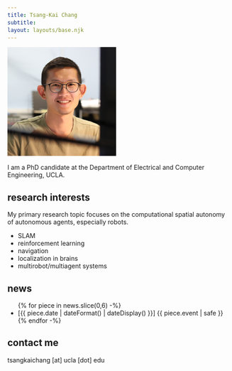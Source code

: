 ```yaml
---
title: Tsang-Kai Chang
subtitle: 
layout: layouts/base.njk
---
```


<div class="image-cropper">
  <img src="images/profile-pic.png" alt="avatar" class="profile-pic">
</div>


I am a PhD candidate at the Department of Electrical and Computer Engineering, UCLA.


## research interests

My primary research topic focuses on the computational spatial autonomy of autonomous agents, especially robots.

<ul class="feature-icons">
    <li class="fas fa-cog">SLAM</li>
    <li class="fas fa-comments">reinforcement learning</li>
    <li class="fas fa-map">navigation</li>    
    <li class="fas fa-kiwi-bird">localization in brains</li>
    <li class="fas fa-users">multirobot/multiagent systems</li>
</ul>

## news

<ul class="listing">
    {% for piece in news.slice(0,6) -%}
    <li>
        [{{ piece.date  | dateFormat() | dateDisplay() }}] 
          {{ piece.event | safe }}
    </li>
    {% endfor -%}
</ul>


## contact me

tsangkaichang [at] ucla [dot] edu
